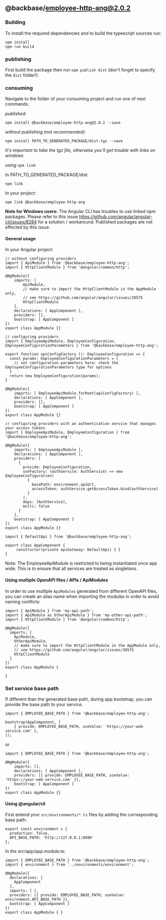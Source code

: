## @backbase/employee-http-ang@2.0.2

### Building

To install the required dependencies and to build the typescript sources run:
```
npm install
npm run build
```

### publishing

First build the package then run ```npm publish dist``` (don't forget to specify the `dist` folder!)

### consuming

Navigate to the folder of your consuming project and run one of next commands.

_published:_

```
npm install @backbase/employee-http-ang@2.0.2 --save
```

_without publishing (not recommended):_

```
npm install PATH_TO_GENERATED_PACKAGE/dist.tgz --save
```

_It's important to take the tgz file, otherwise you'll get trouble with links on windows_

_using `npm link`:_

In PATH_TO_GENERATED_PACKAGE/dist:
```
npm link
```

In your project:
```
npm link @backbase/employee-http-ang
```

__Note for Windows users:__ The Angular CLI has troubles to use linked npm packages.
Please refer to this issue https://github.com/angular/angular-cli/issues/8284 for a solution / workaround.
Published packages are not effected by this issue.


#### General usage

In your Angular project:


```
// without configuring providers
import { ApiModule } from '@backbase/employee-http-ang';
import { HttpClientModule } from '@angular/common/http';

@NgModule({
    imports: [
        ApiModule,
        // make sure to import the HttpClientModule in the AppModule only,
        // see https://github.com/angular/angular/issues/20575
        HttpClientModule
    ],
    declarations: [ AppComponent ],
    providers: [],
    bootstrap: [ AppComponent ]
})
export class AppModule {}
```

```
// configuring providers
import { EmployeeApiModule, EmployeeConfiguration, EmployeeConfigurationParameters } from '@backbase/employee-http-ang';

export function apiConfigFactory (): EmployeeConfiguration => {
  const params: EmployeeConfigurationParameters = {
    // set configuration parameters here: check the EmployeeConfigurationParameters type for options
  }
  return new EmployeeConfiguration(params);
}

@NgModule({
    imports: [ EmployeeApiModule.forRoot(apiConfigFactory) ],
    declarations: [ AppComponent ],
    providers: [],
    bootstrap: [ AppComponent ]
})
export class AppModule {}
```

```
// configuring providers with an authentication service that manages your access tokens
import { EmployeeApiModule, EmployeeConfiguration } from '@backbase/employee-http-ang';

@NgModule({
    imports: [ EmployeeApiModule ],
    declarations: [ AppComponent ],
    providers: [
      {
        provide: EmployeeConfiguration,
        useFactory: (authService: AuthService) => new EmployeeConfiguration(
          {
            basePath: environment.apiUrl,
            accessToken: authService.getAccessToken.bind(authService)
          }
        ),
        deps: [AuthService],
        multi: false
      }
    ],
    bootstrap: [ AppComponent ]
})
export class AppModule {}
```

```
import { DefaultApi } from '@backbase/employee-http-ang';

export class AppComponent {
	 constructor(private apiGateway: DefaultApi) { }
}
```

Note: The EmployeeApiModule is restricted to being instantiated once app wide.
This is to ensure that all services are treated as singletons.

#### Using multiple OpenAPI files / APIs / ApiModules
In order to use multiple `ApiModules` generated from different OpenAPI files,
you can create an alias name when importing the modules
in order to avoid naming conflicts:
```
import { ApiModule } from 'my-api-path';
import { ApiModule as OtherApiModule } from 'my-other-api-path';
import { HttpClientModule } from '@angular/common/http';

@NgModule({
  imports: [
    ApiModule,
    OtherApiModule,
    // make sure to import the HttpClientModule in the AppModule only,
    // see https://github.com/angular/angular/issues/20575
    HttpClientModule
  ]
})
export class AppModule {

}
```


### Set service base path
If different than the generated base path, during app bootstrap, you can provide the base path to your service.

```
import { EMPLOYEE_BASE_PATH } from '@backbase/employee-http-ang';

bootstrap(AppComponent, [
    { provide: EMPLOYEE_BASE_PATH, useValue: 'https://your-web-service.com' },
]);
```
or

```
import { EMPLOYEE_BASE_PATH } from '@backbase/employee-http-ang';

@NgModule({
    imports: [],
    declarations: [ AppComponent ],
    providers: [{ provide: EMPLOYEE_BASE_PATH, useValue: 'https://your-web-service.com' }],
    bootstrap: [ AppComponent ]
})
export class AppModule {}
```


#### Using @angular/cli
First extend your `src/environments/*.ts` files by adding the corresponding base path:

```
export const environment = {
  production: false,
  API_BASE_PATH: 'http://127.0.0.1:8080'
};
```

In the src/app/app.module.ts:
```
import { EMPLOYEE_BASE_PATH } from '@backbase/employee-http-ang';
import { environment } from '../environments/environment';

@NgModule({
  declarations: [
    AppComponent
  ],
  imports: [ ],
  providers: [{ provide: EMPLOYEE_BASE_PATH, useValue: environment.API_BASE_PATH }],
  bootstrap: [ AppComponent ]
})
export class AppModule { }
```
